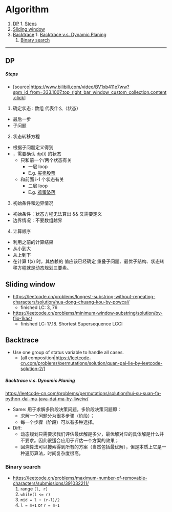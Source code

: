 # Algorithm

1. [DP](#dp)
         1. [Steps](#steps)
2. [Sliding window](#sliding-window)
3. [Backtrace](#backtrace)
         1. [Backtrace v.s. Dynamic Planing](#backtrace-vs-dynamic-planing)
   1. [Binary search](#binary-search)

---------------

## DP

##### Steps

- [source|https://www.bilibili.com/video/BV1xb411e7ww?spm_id_from=333.1007.top_right_bar_window_custom_collection.content.click]
1. 确定状态 : 数组 代表什么（状态）
  - 最后一步
  - 子问题
2. 状态转移方程
  - 根据子问题定义得到
  - ，需要确认 dp[i] 的状态
    - 只和前一个/两个状态有关
      - 一层 loop
      - E.g. [买卖股票](https://leetcode.cn/problems/best-time-to-buy-and-sell-stock-iii/solution/mai-mai-gu-piao-wen-ti-by-chen-wei-f-qrz4/)
    - 和前面 i-1 个状态有关
      - 二层 loop
      - E.g. [鸡蛋坠落](https://leetcode.cn/problems/egg-drop-with-2-eggs-and-n-floors/solution/dong-tai-gui-hua-shu-xue-tui-dao-by-tang-1zz1/)
3. 初始条件和边界情况
  - 初始条件：状态方程无法算出 && 又需要定义
  - 边界情况：不要数组越界
4. 计算顺序
  - 利用之前的计算结果
  - 从小到大
  - 从上到下
  - 在计算 f(x) 时，其依赖的 值应该已经确定
重叠子问题、最优子结构、状态转移方程就是动态规划三要素。

## Sliding window

- https://leetcode.cn/problems/longest-substring-without-repeating-characters/solution/hua-dong-chuang-kou-by-powcai/
  - finished LC: 3, 76
- https://leetcode.cn/problems/minimum-window-substring/solution/by-flix-1kac/
  - finished LC: 17.18. Shortest Supersequence LCCI

## Backtrace

- Use one group of status variable to handle all cases.
  - [all composition|https://leetcode-cn.com/problems/permutations/solution/quan-pai-lie-by-leetcode-solution-2/]

##### Backtrace v.s. Dynamic Planing

https://leetcode-cn.com/problems/permutations/solution/hui-su-suan-fa-python-dai-ma-java-dai-ma-by-liweiw/

- Same: 用于求解多阶段决策问题。多阶段决策问题即：
  - 求解一个问题分为很多步骤（阶段）；
  - 每一个步骤（阶段）可以有多种选择。
- Diff: 
  - 动态规划只需要求我们评估最优解是多少，最优解对应的具体解是什么并不要求。因此很适合应用于评估一个方案的效果；
  - 回溯算法可以搜索得到所有的方案（当然包括最优解），但是本质上它是一种遍历算法，时间复杂度很高。

### Binary search

- https://leetcode.cn/problems/maximum-number-of-removable-characters/submissions/391032211/
  1. range `[l, r]`
  2. `while(l <= r)`
  3. `mid = l + (r-l)/2`
  4. `l = m+1` or `r = m-1`

